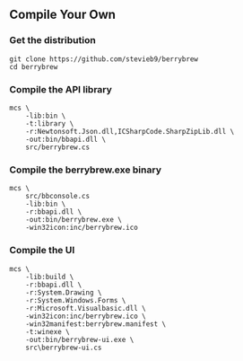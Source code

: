 ## Compile Your Own 

### Get the distribution

    git clone https://github.com/stevieb9/berrybrew
    cd berrybrew
    
### Compile the API library

    mcs \
        -lib:bin \
        -t:library \
        -r:Newtonsoft.Json.dll,ICSharpCode.SharpZipLib.dll \ 
        -out:bin/bbapi.dll \
        src/berrybrew.cs

### Compile the berrybrew.exe binary

    mcs \
        src/bbconsole.cs
        -lib:bin \
        -r:bbapi.dll \
        -out:bin/berrybrew.exe \
        -win32icon:inc/berrybrew.ico

### Compile the UI

    mcs \
        -lib:build \
        -r:bbapi.dll \
        -r:System.Drawing \
        -r:System.Windows.Forms \
        -r:Microsoft.Visualbasic.dll \
        -win32icon:inc/berrybrew.ico \
        -win32manifest:berrybrew.manifest \
        -t:winexe \
        -out:bin/berrybrew-ui.exe \
        src\berrybrew-ui.cs

